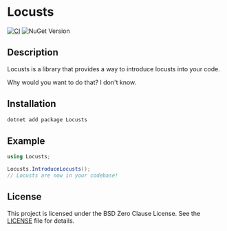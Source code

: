 # Locusts

[![CI](https://github.com/locusts-r-us/locusts/actions/workflows/dotnet.yml/badge.svg)](https://github.com/locusts-r-us/locusts/actions/workflows/dotnet.yml)
![NuGet Version](https://img.shields.io/nuget/v/locusts?logo=nuget&label=NuGet%20Package)

## Description

Locusts is a library that provides a way to introduce locusts into your code.

Why would you want to do that? I don't know.

## Installation

```sh
dotnet add package Locusts
```

## Example

```cs
using Locusts;

Locusts.IntroduceLocusts();
// Locusts are now in your codebase!
```

## License

This project is licensed under the BSD Zero Clause License. See the
[LICENSE](../LICENSE) file for details.
